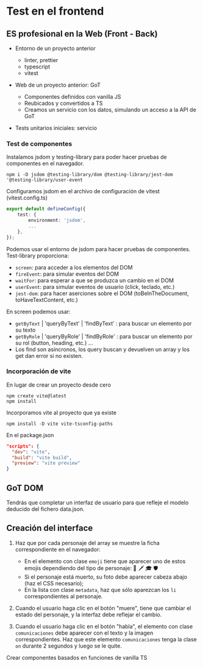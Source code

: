 # Test en el frontend

## ES profesional en la Web (Front - Back)

- Entorno de un proyecto anterior

    - linter, prettier
    - typescript
    - vitest

- Web de un proyecto anterior: GoT

    - Componentes definidos con vanilla JS
    - Reubicados y convertidos a TS
    - Creamos un servicio con los datos, simulando un acceso a la API de GoT

- Tests unitarios iniciales: servicio

### Test de componentes

Instalamos jsdom y testing-library para poder hacer pruebas de componentes en el navegador.

```shell
npm i -D jsdom @testing-library/dom @testing-library/jest-dom '@testing-library/user-event
```

Configuramos jsdom en el archivo de configuración de vitest (vitest.config.ts)

```ts
export default defineConfig({
    test: {
        environment: 'jsdom',
        ...
    },
});
```

Podemos usar el entorno de jsdom para hacer pruebas de componentes. Test-library proporciona:

- `screen`: para acceder a los elementos del DOM
- `fireEvent`: para simular eventos del DOM
- `waitFor`: para esperar a que se produzca un cambio en el DOM
- `userEvent`: para simular eventos de usuario (click, teclado, etc.)
- `jest-dom`: para hacer aserciones sobre el DOM (toBeInTheDocument, toHaveTextContent, etc.)

En screen podemos usar:

- `getByText` | 'queryByText' | 'findByText' : para buscar un elemento por su texto
- `getByRole` | 'queryByRole' | 'findByRole' : para buscar un elemento por su rol (button, heading, etc.) ...
- Los find son asíncronos, los query buscan y devuelven un array y los get dan error si no existen.

### Incorporación de vite

En lugar de crear un proyecto desde cero

```shell
npm create vite@latest
npm install
```

Incorporamos vite al proyecto que ya existe

```shell
npm install -D vite vite-tsconfig-paths
```

En el package.json

```json
"scripts": {
  "dev": "vite",
  "build": "vite build",
  "preview": "vite preview"
}
```

## GoT DOM

Tendrás que completar un interfaz de usuario para que refleje el modelo deducido del fichero data.json.

## Creación del interface

1. Haz que por cada personaje del array se muestre la ficha correspondiente en el navegador:

    - En el elemento con clase `emoji` tiene que aparecer uno de estos emojis dependiendo del tipo de personaje: 👑 🗡 🎓 🛡
    - Si el personaje está muerto, su foto debe aparecer cabeza abajo (haz el CSS necesario);
    - En la lista con clase `metadata`, haz que sólo aparezcan los `li` correspondientes al personaje.

2. Cuando el usuario haga clic en el botón "muere", tiene que cambiar el estado del personaje, y la interfaz debe reflejar el cambio.
3. Cuando el usuario haga clic en el botón "habla", el elemento con clase `comunicaciones` debe aparecer con el texto y la imagen correspondientes. Haz que este elemento `comunicaciones` tenga la clase `on` durante 2 segundos y luego se le quite.

Crear componentes basados en funciones de vanilla TS
